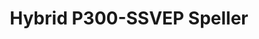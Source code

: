 ---
title: "Hybrid P300-SSVEP Speller"
# layout: demo_detail
field: EEG
authors: Sun Sun, Akraradet Sinsamersuk, Chaklam Silpasuwanchai
description: We develop BCI Speller using Hybrid P300-SSVEP paradigm along side the Task Related Component Analysis (TRCA) decoding algorithm.
paper:  
publication_date: July 2023
featured: true
github: "https://github.com/sunsun101/hybrid-ssvep-p300-speller"
draft: false
image: "/img/demo/hybrid.png"
video_url: https://www.youtube.com/watch?v=fMaOqt8tdsg
# iframe: "https://www.youtube.com/embed/fMaOqt8tdsg"
# api: /js/demo/api.js
---